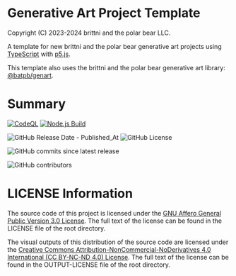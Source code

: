 # Generative Art Project Template

Copyright (C) 2023-2024 brittni and the polar bear LLC.

A template for new brittni and the polar bear generative art projects using [TypeScript](https://www.typescriptlang.org/) with [p5.js](https://p5js.org/).

This template also uses the brittni and the polar bear generative art
library: [@batpb/genart](https://www.npmjs.com/package/@batpb/genart).

# Summary

[![CodeQL](https://github.com/brittni-and-the-polar-bear/generative-art-project-template/actions/workflows/codeql.yml/badge.svg)](https://github.com/brittni-and-the-polar-bear/generative-art-project-template/actions/workflows/codeql.yml)
[![Node.js Build](https://github.com/brittni-and-the-polar-bear/generative-art-project-template/actions/workflows/node-build.yml/badge.svg)](https://github.com/brittni-and-the-polar-bear/generative-art-project-template/actions/workflows/node-build.yml)

![GitHub Release Date - Published_At](https://img.shields.io/github/release-date/brittni-and-the-polar-bear/generative-art-project-template) ![GitHub License](https://img.shields.io/github/license/brittni-and-the-polar-bear/generative-art-project-template)

![GitHub commits since latest release](https://img.shields.io/github/commits-since/brittni-and-the-polar-bear/generative-art-project-template/latest)

![GitHub contributors](https://img.shields.io/github/contributors-anon/brittni-and-the-polar-bear/generative-art-project-template)

# LICENSE Information

The source code of this project is licensed under
the [GNU Affero General Public Version 3.0 License](https://www.gnu.org/licenses/agpl-3.0.en.html).
The full text of the license can be found in the LICENSE file of the root directory.

The visual outputs of this distribution of the source code are licensed under the
[Creative Commons Attribution-NonCommercial-NoDerivatives 4.0 International (CC BY-NC-ND 4.0) License](https://creativecommons.org/licenses/by-nc-nd/4.0/).
The full text of the license can be found in the OUTPUT-LICENSE file of the root directory.

